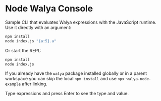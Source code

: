 # Node Walya Console

Sample CLI that evaluates Walya expressions with the JavaScript runtime. Use it directly with an argument:

```sh
npm install
node index.js "{a:5}.a"
```

Or start the REPL:

```sh
npm install
node index.js
```

If you already have the `walya` package installed globally or in a parent workspace you can skip the local `npm install` and use `npx walya-node-example` after linking.

Type expressions and press Enter to see the type and value.
